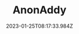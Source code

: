 ---
title: AnonAddy
cover: /files/anonaddy.jpg
# Verify that the language is supported before adding its ISO 639-1 code here. without the country code, i.e. ms instead of ms_MY.
languages:
  - en
website: https://anonaddy.com/
credits: Text by Khairil Zhafri/EngageMedia.
tags:
  - Freemium
  - Communications & Messaging
categories:
  - OpenPGP Encryption
  - Digital Security Tools
date: 2023-01-25T08:17:33.984Z
---